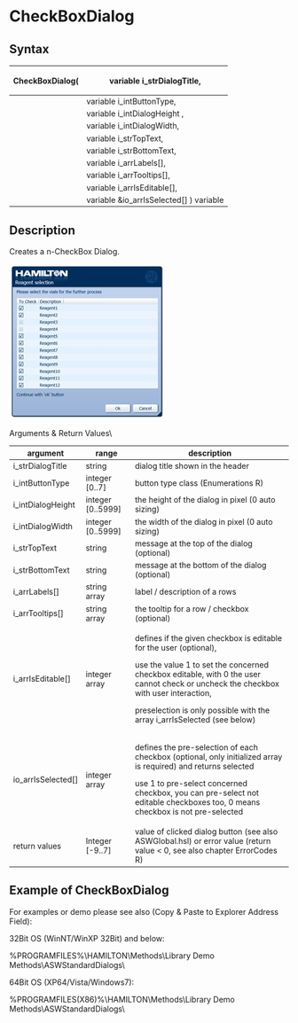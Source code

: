 # CheckBoxDialog

## Syntax

| <p> </p><p>CheckBoxDialog(</p> | <p> </p><p>variable i_strDialogTitle,</p>  |
| ------------------------------ | ------------------------------------------ |
|                                | variable i\_intButtonType,                 |
|                                | variable i\_intDialogHeight ,              |
|                                | variable i\_intDialogWidth,                |
|                                | variable i\_strTopText,                    |
|                                | variable i\_strBottomText,                 |
|                                | variable i\_arrLabels\[],                  |
|                                | variable i\_arrTooltips\[],                |
|                                | variable i\_arrIsEditable\[],              |
|                                | variable \&io\_arrIsSelected\[] ) variable |

## Description

Creates a n-CheckBox Dialog.

&#x20;![](<../../../../.gitbook/assets/image (1) (1) (1) (1) (1) (1) (1) (1) (1) (1).png>)

&#x20;

Arguments & Return Values\



| argument             | range              | description                                                                                                                                                                                                                                                                                        |
| -------------------- | ------------------ | -------------------------------------------------------------------------------------------------------------------------------------------------------------------------------------------------------------------------------------------------------------------------------------------------- |
| i\_strDialogTitle    | string             | dialog title shown in the header                                                                                                                                                                                                                                                                   |
| i\_intButtonType     | integer \[0..7]    | button type class (Enumerations R)                                                                                                                                                                                                                                                                 |
| i\_intDialogHeight   | integer \[0..5999] | the height of the dialog in pixel (0 auto sizing)                                                                                                                                                                                                                                                  |
| i\_intDialogWidth    | integer \[0..5999] | the width of the dialog in pixel (0 auto sizing)                                                                                                                                                                                                                                                   |
| i\_strTopText        | string             | message at the top of the dialog (optional)                                                                                                                                                                                                                                                        |
| i\_strBottomText     | string             | message at the bottom of the dialog (optional)                                                                                                                                                                                                                                                     |
| i\_arrLabels\[]      | string array       | label / description of a rows                                                                                                                                                                                                                                                                      |
| i\_arrTooltips\[]    | string array       | the tooltip for a row / checkbox (optional)                                                                                                                                                                                                                                                        |
| i\_arrIsEditable\[]  | integer array      | <p>defines if the given checkbox is editable for the user (optional),</p><p>use the value 1 to set the concerned checkbox editable, with 0 the user cannot check or uncheck the checkbox with user interaction,</p><p>preselection is only possible with the array i_arrIsSelected (see below)</p> |
| io\_arrIsSelected\[] | integer array      | <p>defines the pre-selection of each checkbox (optional, only initialized array is required) and returns selected</p><p>use 1 to pre-select concerned checkbox, you can pre-select not editable checkboxes too, 0 means checkbox is not pre-selected</p>                                           |
| return values        | Integer \[-9..7]   | value of clicked dialog button (see also ASWGlobal.hsl) or error value (return value < 0, see also chapter ErrorCodes R)                                                                                                                                                                           |

&#x20;

&#x20;

## Example of CheckBoxDialog

For examples or demo please see also (Copy & Paste to Explorer Address Field):

32Bit OS (WinNT/WinXP 32Bit) and below:

%PROGRAMFILES%\HAMILTON\Methods\Library Demo Methods\ASWStandardDialogs\\

64Bit OS (XP64/Vista/Windows7):

%PROGRAMFILES(X86)%\HAMILTON\Methods\Library Demo Methods\ASWStandardDialogs\\

&#x20;
